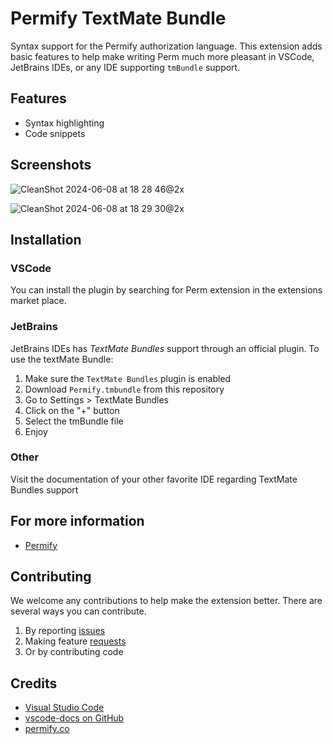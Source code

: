 # Permify TextMate Bundle

Syntax support for the Permify authorization language. This extension adds basic features to help make writing Perm much more pleasant in VSCode, JetBrains IDEs, or any IDE supporting `tmBundle` support.

## Features
- Syntax highlighting
- Code snippets

## Screenshots

![CleanShot 2024-06-08 at 18 28 46@2x](https://github.com/mallowigi/permify-tmbundle/assets/5015756/3795cb8f-60bb-4325-8091-65b39b1f5242)

![CleanShot 2024-06-08 at 18 29 30@2x](https://github.com/mallowigi/permify-tmbundle/assets/5015756/9716ebea-5f65-49e9-81ae-cf8d7b88b0a9)



## Installation

### VSCode

You can install the plugin by searching for Perm extension in the extensions market place.

### JetBrains

JetBrains IDEs has _TextMate Bundles_ support through an official plugin. To use the textMate Bundle:

1. Make sure the `TextMate Bundles` plugin is enabled
2. Download `Permify.tmbundle` from this repository
3. Go to Settings > TextMate Bundles
4. Click on the "+" button
5. Select the tmBundle file
6. Enjoy

### Other

Visit the documentation of your other favorite IDE regarding TextMate Bundles support

## For more information
* [Permify](http://permify.co)

## Contributing

We welcome any contributions to help make the extension better. There are several ways you can contribute. 

1. By reporting [issues](https://github.com/Permify/vscode-perm/issues)
2. Making feature [requests](https://github.com/Permify/vscode-perm/issues)
3. Or by contributing code

## Credits
* [Visual Studio Code](https://code.visualstudio.com/)
* [vscode-docs on GitHub](https://github.com/Microsoft/vscode-docs)
* [permify.co](https://permify.co/)
